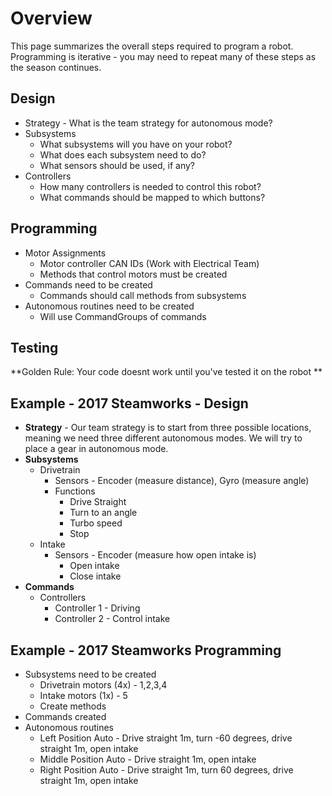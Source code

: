 # Overview
This page summarizes the overall steps required to program a robot.
Programming is iterative - you may need to repeat many of these steps as the season continues.


## Design
* Strategy - What is the team strategy for autonomous mode?
* Subsystems 
	* What subsystems will you have on your robot?
	* What does each subsystem need to do?  
	* What sensors should be used, if any?
* Controllers 
	* How many controllers is needed to control this robot?
	* What commands should be mapped to which buttons?

## Programming
* Motor Assignments
	* Motor controller CAN IDs (Work with Electrical Team)
	* Methods that control motors must be created
* Commands need to be created
	* Commands should call methods from subsystems
* Autonomous routines need to be created	
	* Will use CommandGroups of commands

## Testing
**Golden Rule: Your code doesnt work until you've tested it on the robot **

## Example - 2017 Steamworks - Design
* **Strategy** - Our team strategy is to start from three possible locations, meaning we need three different autonomous modes. We will try to place a gear in autonomous mode.
* **Subsystems** 
	* Drivetrain
		* Sensors - Encoder (measure distance), Gyro (measure angle)
		* Functions
			* Drive Straight
			* Turn to an angle
			* Turbo speed
			* Stop
	* Intake
		* Sensors - Encoder (measure how open intake is)
			* Open intake
			* Close intake
* **Commands**
	* Controllers 
		* Controller 1 - Driving
		* Controller 2 - Control intake

## Example - 2017 Steamworks Programming
* Subsystems need to be created
	* Drivetrain motors (4x) - 1,2,3,4
	* Intake motors (1x) - 5
	* Create methods
* Commands created
* Autonomous routines 	
	* Left Position Auto - Drive straight 1m, turn -60 degrees, drive straight 1m, open intake
	* Middle Position Auto - Drive straight 1m, open intake
	* Right Position Auto - Drive straight 1m, turn 60 degrees, drive straight 1m, open intake






